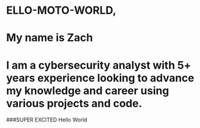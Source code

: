 # ELLO-MOTO-WORLD, 
# My name is Zach 
# I am a cybersecurity analyst with 5+ years experience looking to advance my knowledge and career using various projects and code. 
###SUPER EXCITED 
Hello World

